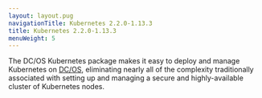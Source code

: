 ```yaml
---
layout: layout.pug
navigationTitle: Kubernetes 2.2.0-1.13.3
title: Kubernetes 2.2.0-1.13.3
menuWeight: 5
---
```


The DC/OS Kubernetes package makes it easy to deploy and manage Kubernetes on [DC/OS](https://mesosphere.com/product/), eliminating nearly all of the complexity traditionally associated with setting up and managing a secure and highly-available cluster of Kubernetes nodes.
